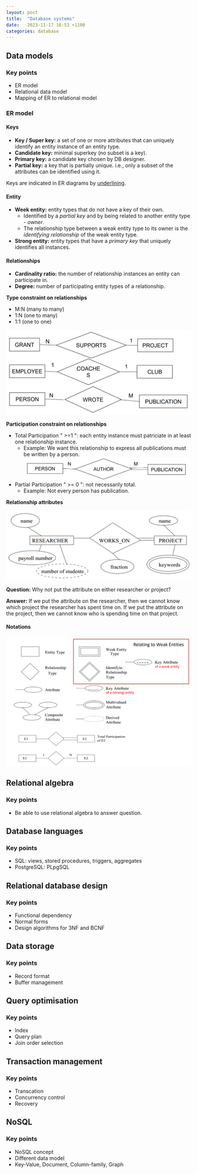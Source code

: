 ```yaml
---
layout: post
title:  "Database systems"
date:   2023-11-17 16:53 +1100
categories: database
---
```

## Data models

### Key points

- ER model
- Relational data model
- Mapping of ER to relational model

### ER model

#### Keys

- **Key / Super key:** a set of one or more attributes that can uniquely identify an entity instance of an entity type.
- **Candidate key:** minimal superkey (no subset is a key).
- **Primary key:** a candidate key chosen by DB designer.
- **Partial key:** a key that is partially unique. i.e., only a subset of the attributes can be identified using it.

Keys are indicated in ER diagrams by <u>underlining</u>.

#### Entity

- **Week entity:** entity types that do not have a key of their own.
    - Identified by a *partial key* and by being related to another entity type - *owner*.
    - The relationship type between a weak entity type to its owner is the *identifying relationship* of the weak entity type.
- **Strong entity:** entity types that have a *primary key* that uniquely identifies all instances.

#### Relationships

- **Cardinality ratio:** the number of relationship instances an entity can
participate in.
- **Degree:** number of participating entity types of a relationship.

**Type constraint on relationships**
- M:N (many to many)
- 1:N (one to many)
- 1:1 (one to one)

![](../assets/images/relationships.png)

**Participation constraint on relationships**
- Total Participation " >=1 ": each entity instance must patriciate in at least one relationship instance. 
    - Example: We want this relationship to express all publications must be written by a person. 
    ![](../assets/images/total_participation.png)
- Partial Participation " >= 0 ": not necessarily total.
    - Example: Not every person has publication.

**Relationship attributes**

![](../assets/images/relation_attr.png)

**Question:** Why not put the attribute on either researcher or project?

**Answer:** If we put the attribute on the researcher, then we cannot know
which project the researcher has spent time on. If we put the attribute on the
project, then we cannot know who is spending time on that project.

#### Notations

![](../assets/images/er_notations.png)

## Relational algebra

### Key points

- Be able to use relational algebra to answer question.

## Database languages

### Key points

- SQL: views, stored procedures, triggers, aggregates
- PostgreSQL: PLpgSQL

## Relational database design

### Key points

- Functional dependency
- Normal forms
- Design algorithms for 3NF and BCNF

## Data storage

### Key points

- Record format
- Buffer management

## Query optimisation

### Key points

- Index
- Query plan
- Join order selection

## Transaction management

### Key points

- Transcation
- Concurrency control
- Recovery

## NoSQL

### Key points

- NoSQL concept
- Different data model
- Key-Value, Document, Column-family, Graph

